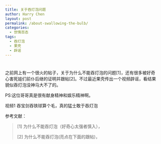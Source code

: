 ```yaml
---
title: 关于吞灯泡问题
author: Harry Chen
layout: post
permalink: /about-swallowing-the-bulb/
categories:
  - 世情百态
tags:
  - 吞灯泡
  - 果壳
  - 辟谣
---
```

# 

之前网上有一个很火的帖子，关于为什么不能吞灯泡的问题[1]，还有很多被好奇心害死娃们前仆后继的证明并跟帖[2]。不过最近果壳传出一个视频辟谣，看结果貌似吞灯泡没神马大不了的。

PS:这位哥哥真是很有献身精神和娱乐精神啊。

视频1 吞宝剑吞铁球算个毛，真的猛士敢于吞灯泡

参考文献：

> [1] 为什么不能吞灯泡（好奇心太强者慎入），
>
> 
>
> [2] 为什么不能吞灯泡(亮点在下面的跟帖)，
>
> 